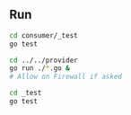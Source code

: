 ## Run

```bash
cd consumer/_test
go test

cd ../../provider
go run ./*.go &
# Allow on Firewall if asked

cd _test
go test
```

